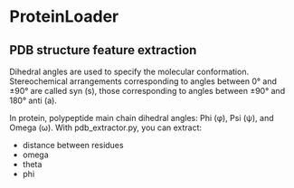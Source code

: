 # ProteinLoader

## PDB structure feature extraction
Dihedral angles are used to specify the molecular conformation. Stereochemical arrangements corresponding to angles between 0° and ±90° are called syn (s), those corresponding to angles between ±90° and 180° anti (a).

In protein, polypeptide main chain dihedral angles: Phi (φ), Psi (ψ), and Omega (ω). 
With pdb_extractor.py, you can extract:
- distance between residues
- omega
- theta
- phi
